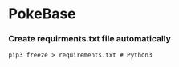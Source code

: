 # PokeBase

### Create requirments.txt file automatically
<code>pip3 freeze > requirements.txt  # Python3</code>